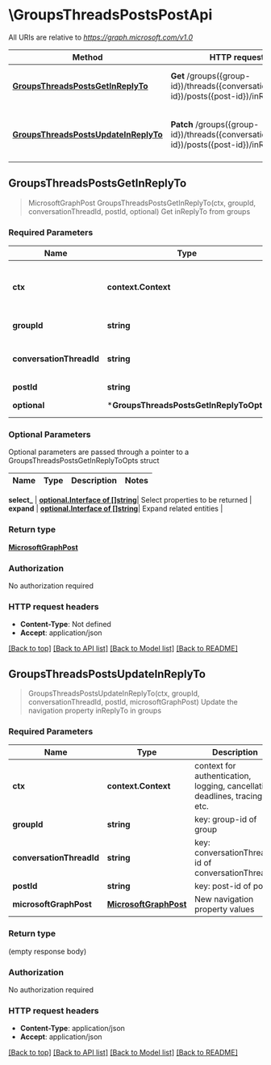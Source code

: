 # \GroupsThreadsPostsPostApi

All URIs are relative to *https://graph.microsoft.com/v1.0*

Method | HTTP request | Description
------------- | ------------- | -------------
[**GroupsThreadsPostsGetInReplyTo**](GroupsThreadsPostsPostApi.md#GroupsThreadsPostsGetInReplyTo) | **Get** /groups({group-id})/threads({conversationThread-id})/posts({post-id})/inReplyTo | Get inReplyTo from groups
[**GroupsThreadsPostsUpdateInReplyTo**](GroupsThreadsPostsPostApi.md#GroupsThreadsPostsUpdateInReplyTo) | **Patch** /groups({group-id})/threads({conversationThread-id})/posts({post-id})/inReplyTo | Update the navigation property inReplyTo in groups



## GroupsThreadsPostsGetInReplyTo

> MicrosoftGraphPost GroupsThreadsPostsGetInReplyTo(ctx, groupId, conversationThreadId, postId, optional)
Get inReplyTo from groups

### Required Parameters


Name | Type | Description  | Notes
------------- | ------------- | ------------- | -------------
**ctx** | **context.Context** | context for authentication, logging, cancellation, deadlines, tracing, etc.
**groupId** | **string**| key: group-id of group | 
**conversationThreadId** | **string**| key: conversationThread-id of conversationThread | 
**postId** | **string**| key: post-id of post | 
 **optional** | ***GroupsThreadsPostsGetInReplyToOpts** | optional parameters | nil if no parameters

### Optional Parameters

Optional parameters are passed through a pointer to a GroupsThreadsPostsGetInReplyToOpts struct


Name | Type | Description  | Notes
------------- | ------------- | ------------- | -------------



 **select_** | [**optional.Interface of []string**](string.md)| Select properties to be returned | 
 **expand** | [**optional.Interface of []string**](string.md)| Expand related entities | 

### Return type

[**MicrosoftGraphPost**](microsoft.graph.post.md)

### Authorization

No authorization required

### HTTP request headers

- **Content-Type**: Not defined
- **Accept**: application/json

[[Back to top]](#) [[Back to API list]](../README.md#documentation-for-api-endpoints)
[[Back to Model list]](../README.md#documentation-for-models)
[[Back to README]](../README.md)


## GroupsThreadsPostsUpdateInReplyTo

> GroupsThreadsPostsUpdateInReplyTo(ctx, groupId, conversationThreadId, postId, microsoftGraphPost)
Update the navigation property inReplyTo in groups

### Required Parameters


Name | Type | Description  | Notes
------------- | ------------- | ------------- | -------------
**ctx** | **context.Context** | context for authentication, logging, cancellation, deadlines, tracing, etc.
**groupId** | **string**| key: group-id of group | 
**conversationThreadId** | **string**| key: conversationThread-id of conversationThread | 
**postId** | **string**| key: post-id of post | 
**microsoftGraphPost** | [**MicrosoftGraphPost**](MicrosoftGraphPost.md)| New navigation property values | 

### Return type

 (empty response body)

### Authorization

No authorization required

### HTTP request headers

- **Content-Type**: application/json
- **Accept**: application/json

[[Back to top]](#) [[Back to API list]](../README.md#documentation-for-api-endpoints)
[[Back to Model list]](../README.md#documentation-for-models)
[[Back to README]](../README.md)

